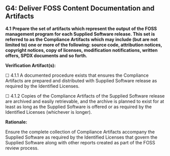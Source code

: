 ## G4: Deliver FOSS Content Documentation and Artifacts

**4.1** **Prepare the set of artifacts which represent the output of the FOSS management program for each Supplied Software release. This set is referred to as the Compliance Artifacts which may include (but are not limited to) one or more of the following: source code, attribution notices, copyright notices, copy of licenses, modification notifications, written offers, SPDX documents and so forth.**

**Verification Artifact(s):**

☐ 4.1.1 A documented procedure exists that ensures the Compliance Artifacts are prepared and distributed with Supplied Software release as required by the Identified Licenses.

☐ 4.1.2 Copies of the Compliance Artifacts of the Supplied Software release are archived and easily retrievable, and the archive is planned to exist for at least as long as the Supplied Software is offered or as required by the Identified Licenses (whichever is longer).

**Rationale:**

Ensure the complete collection of Compliance Artifacts accompany the Supplied Software as required by the Identified Licenses that govern the Supplied Software along with other reports created as part of the FOSS review process.